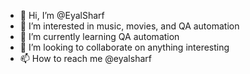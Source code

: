 - 👋 Hi, I’m @EyalSharf
- 👀 I’m interested in music, movies, and QA automation
- 🌱 I’m currently learning QA automation  
- 💞️ I’m looking to collaborate on anything interesting  
- 📫 How to reach me @eyalsharf


<!---
EyalSharf/EyalSharf is a ✨ special ✨ repository because its `README.md` (this file) appears on your GitHub profile.
You can click the Preview link to take a look at your changes.
--->

